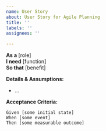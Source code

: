 ```yaml
---
name: User Story
about: User Story for Agile Planning
title: ''
labels: ''
assignees: ''

---
```


**As a** [role]  
**I need** [function]  
**So that** [benefit]  

**Details & Assumptions:** 
* ...

**Acceptance Criteria:**

```gherkin
Given [some initial state]
When [some event]
Then [some measurable outcome]
```
